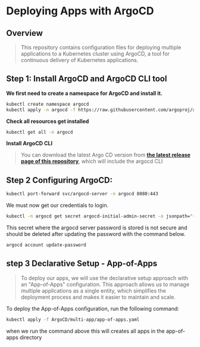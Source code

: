 # Deploying Apps with ArgoCD

## Overview
> This repository contains configuration files for deploying multiple applications to a Kubernetes cluster using ArgoCD, a tool for continuous delivery of Kubernetes applications.
## Step 1: Install ArgoCD and ArgoCD CLI tool

 **We first need to create a namespace for ArgoCD and install it.**
  ```bash
  kubectl create namespace argocd
  kubectl apply -n argocd -f https://raw.githubusercontent.com/argoproj/argo-cd/stable/manifests/install.yaml
  ```
**Check all resources get installed** 
  ```bash
  kubectl get all -n argocd
  ```
**Install ArgoCD CLI**
> You can download the latest Argo CD version from **[the latest release page of this repository](https://github.com/argoproj/argo-cd/releases/tag/v2.7.1)**, which will include the argocd CLI

## Step 2 Configuring ArgoCD:
 
  ```bash
  kubectl port-forward svc/argocd-server -n argocd 8080:443
  ```
We must now get our credentials to login.

  ```bash
  kubectl -n argocd get secret argocd-initial-admin-secret -o jsonpath="{.data.password}" | base64 -d
  ```
This secret where the argocd server password is stored is not secure and should be deleted after updating the password with the command below.
  
  ```bash
  argocd account update-password
  ```

## step 3 Declarative Setup - App-of-Apps
> To deploy our apps, we will use the declarative setup approach with an "App-of-Apps" configuration. This approach allows us to manage multiple applications as a single entity, which simplifies the deployment process and makes it easier to maintain and scale.

To deploy the App-of-Apps configuration, run the following command:

```bash
kubectl apply -f ArgoCD/multi-app/app-of-apps.yaml
```
when we run the command above this will creates all apps in the app-of-apps directory

